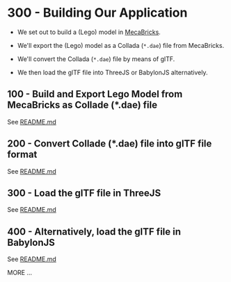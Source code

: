 # 300 - Building Our Application

- We set out to build a (Lego) model in [MecaBricks](https://www.mecabricks.com/).

- We'll export the (Lego) model as a Collada (```*.dae```) file from MecaBricks.

- We'll convert the Collada (```*.dae```) file by means of glTF.

- We then load the glTF file into ThreeJS or BabylonJS alternatively.

## 100 - Build and Export Lego Model from MecaBricks as Collade (*.dae) file

See [README.md](./100/README.md)

## 200 - Convert Collade (*.dae) file into glTF file format

See [README.md](./200/README.md)

## 300 - Load the glTF file in ThreeJS

See [README.md](./300/README.md)

## 400 - Alternatively, load the glTF file in BabylonJS

See [README.md](./400/README.md)

MORE ...
